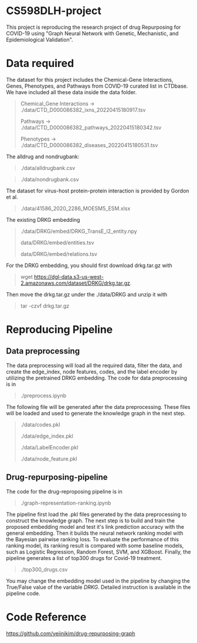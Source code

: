 # CS598DLH-project

This project is reproducing the research project of drug Repurposing for COVID-19 using "Graph Neural Network with Genetic, Mechanistic, and Epidemiological Validation".

# Data required
The dataset for this project includes the Chemical-Gene Interactions, Genes, Phenotypes, and Pathways from COVID-19 curated list in CTDbase. 
We have included all these data inside the data folder. 

> Chemical_Gene Interactions -> ./data/CTD_D000086382_ixns_20220415180917.tsv
> 
> Pathways -> ./data/CTD_D000086382_pathways_20220415180342.tsv
> 
> Phenotypes -> ./data/CTD_D000086382_diseases_20220415180531.tsv

The alldrug and nondrugbank:
> ./data/alldrugbank.csv

> ./data/nondrugbank.csv

The dataset for virus-host protein-protein interaction is provided by Gordon et al.
> ./data/41586_2020_2286_MOESM5_ESM.xlsx

The existing DRKG embedding
> ./data/DRKG/embed/DRKG_TransE_l2_entity.npy
> 
> data/DRKG/embed/entities.tsv
> 
> data/DRKG/embed/relations.tsv

For the DRKG embedding, you should first download drkg.tar.gz with 
> wget https://dgl-data.s3-us-west-2.amazonaws.com/dataset/DRKG/drkg.tar.gz.

Then move the drkg.tar.gz under the ./data/DRKG and unzip it with  
> tar -czvf drkg.tar.gz

# Reproducing Pipeline
## Data preprocessing
The data preprocessing will load all the required data, filter the data, and create the edge_index, node features, codes, and the label encoder by utilizing the pretrained DRKG embedding. The code for data preprocessing is in 
> ./preprocess.ipynb


The following file will be generated after the data preprocessing. These files will be loaded and used to generate the knowledge graph in the next step. 
> ./data/codes.pkl
> 
> ./data/edge_index.pkl
> 
> ./data/LabelEncoder.pkl
> 
> ./data/node_feature.pkl

## Drug-repurposing-pipeline 
The code for the drug-reproposing pipeline is in 
> ./graph-representation-ranking.ipynb

The pipeline first load the .pkl files generated by the data preprocessing to construct the knowledge graph. The next step is to build and train the proposed embedding model and test it's link prediction accuracy with the general embedding. Then it builds the neural network ranking model with the Bayesian pairwise ranking loss. To evaluate the performance of this ranking model, its ranking result is compared with some baseline models, such as Logistic Regression, Random Forest, SVM, and XGBoost. Finally, the pipeline generates a list of top300 drugs for Covid-19 treatment.
> ./top300_drugs.csv

You may change the embedding model used in the pipeline by changing the True/False value of the variable _DRKG_. Detailed instruction is available in the pipeline code. 

# Code Reference
https://github.com/yejinjkim/drug-repurposing-graph
